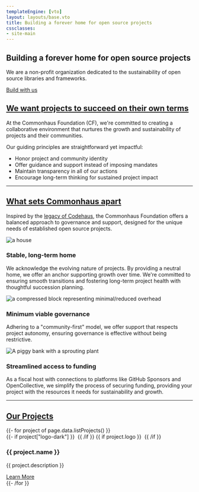 ```yaml
---
templateEngine: [vto]
layout: layouts/base.vto
title: Building a forever home for open source projects
cssclasses: 
- site-main
---
```

<div class="hero">
  <section class="text">
    <h1>Building a forever home for open source projects</h1>
    <div class="subhead">We are a non-profit organization dedicated to the sustainability of open source libraries and frameworks.</div>
    <p class="button-container"><a href="https://github.com/sponsors/commonhaus" class="button">Build with us</a></p>
  </section>
</div>

<!-- not hero -->

<section class="why">
  <h2 id="succeed-on-your-terms" tabindex="-1">
    <a class="header-anchor" href="#succeed-on-your-terms">We want projects to succeed on their own terms</a>
  </h2>
  <div class="text">
    <p>
      At the Commonhaus Foundation (CF), we're committed to creating a collaborative environment that nurtures the growth and sustainability of projects and their communities.
    </p>
    <p>Our guiding principles are straightforward yet impactful:</p>
    <ul class="two-columns">
      <li>Honor project and community identity</li>
      <li>Offer guidance and support instead of imposing mandates</li>
      <li>Maintain transparency in all of our actions</li>
      <li>Encourage long-term thinking for sustained project impact</li>
    </ul>
  </div>
</section>

<hr />

<section class="what">
  <div>
    <h2 id="what-sets-commonhaus-apart" tabindex="-1">
      <a class="header-anchor" href="#what-sets-commonhaus-apart">What sets Commonhaus apart</a>
    </h2>
    <p>Inspired by the <a href="./about/codehaus.md">legacy of Codehaus</a>, the Commonhaus Foundation offers a balanced approach to governance and support, designed for the unique needs of established open source projects.</p>
  </div>
  <div class="cards">
    <div class="card">
      <img src="/images/home_homeburst.svg" aria-hidden="true" alt="a house">
      <div class="text-content">
        <h3>Stable, long-term home</h3>
        <p>We acknowledge the evolving nature of projects. By providing a neutral home, we offer an anchor supporting growth over time. We're committed to ensuring smooth transitions and fostering long-term project health with thoughtful succession planning.</p>
      </div>
    </div>
    <div class="card">
      <img src="/images/home_minimal.svg" aria-hidden="true" alt="a compressed block representing minimal/reduced overhead">
      <div class="text-content">
        <h3>Minimum viable governance</h3>
        <p>Adhering to a "community-first" model, we offer support that respects project autonomy, ensuring governance is effective without being restrictive.</p>
      </div>
    </div>
    <div class="card">
      <img src="/images/home_access.svg" aria-hidden="true" alt="A piggy bank with a sprouting plant">
      <div class="text-content">
        <h3>Streamlined access to funding</h3>
        <p>As a fiscal host with connections to platforms like GitHub Sponsors and OpenCollective, we simplify the process of securing funding, providing your project with the resources it needs for sustainability and growth.</p>
      </div>
    </div>
  </div>
</section>

<hr />

<section class="projects">
  <h2 id="our-projects" tabindex="-1">
    <a class="header-anchor" href="#our-projects">Our Projects</a>
  </h2>
  <div class="cards">
    <!-- Highlighted Project Card -->
    <!-- <div class="card featured">
      <div class="text-content">
        <h3>Featured Project Name</h3>
        <p>Short description of the featured project, highlighting its goals, recent achievements, or unique features.</p>
        <a href="project_link.html" class="button">Learn More</a>
      </div>
    </div> -->
    <!-- Other Project Cards -->
    {{- for project of page.data.listProjects() }}
    <div class="card">
      <span class="logo">
      {{- if project["logo-dark"] }}
        <img src='{{ project["logo-dark"] }}' alt="" aria-hidden="true" class='dark-only{{ if project.wordmark }} wordmark{{ /if }}' />
      {{ /if }}
      {{ if project.logo }}
        <img src="{{ project.logo }}" alt="" aria-hidden="true" class='{{- if project["logo-dark"] }}light-only{{ /if }}{{ if project.wordmark }} wordmark{{ /if }}'/>
      {{ /if }}
      </span>
      <div class="text-content">
        <h3>{{ project.name }}</h3>
        <p>{{ project.description }}</p>
        <a href="{{ project.home }}">Learn More</a>
      </div>
    </div>
    {{- /for }}
  </div>
</section>
